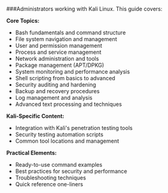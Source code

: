 ###Administrators working with Kali Linux. This guide covers:

**Core Topics:**
- Bash fundamentals and command structure
- File system navigation and management
- User and permission management
- Process and service management
- Network administration and tools
- Package management (APT/DPKG)
- System monitoring and performance analysis
- Shell scripting from basics to advanced
- Security auditing and hardening
- Backup and recovery procedures
- Log management and analysis
- Advanced text processing and techniques

**Kali-Specific Content:**
- Integration with Kali's penetration testing tools
- Security testing automation scripts
- Common tool locations and management

**Practical Elements:**
- Ready-to-use command examples
- Best practices for security and performance
- Troubleshooting techniques
- Quick reference one-liners

